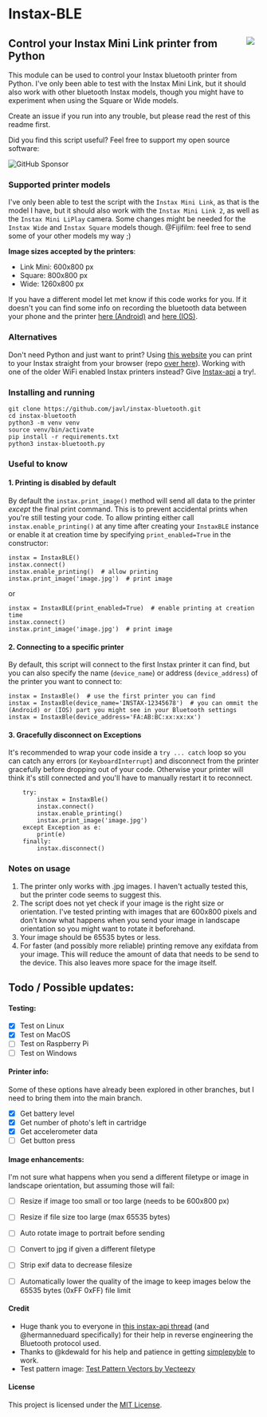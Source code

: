 # Instax-BLE

<img align="right" style="margin:10px" src="https://github.com/javl/Instax-Bluetooth/blob/main/instax-bluetooth.gif?raw=true">

## Control your Instax Mini Link printer from Python

This module can be used to control your Instax bluetooth printer from Python. I've only been able to test with the Instax Mini Link, but it should also work with other bluetooth Instax models, though you might have to experiment when using the Square or Wide models.

Create an issue if you run into any trouble, but please read the rest of this readme first.

Did you find this script useful? Feel free to support my open source software:

![GitHub Sponsor](https://img.shields.io/github/sponsors/javl?label=Sponsor&logo=GitHub)

### Supported printer models
I've only been able to test the script with the `Instax Mini Link`, as that is the model I have, but it should also work with the `Instax Mini Link 2`, as well as the `Instax Mini LiPlay` camera. Some changes might be needed for the `Instax Wide` and `Instax Square` models though. @Fijifilm: feel free to send some of your other models my way ;)

**Image sizes accepted by the printers**:
* Link Mini: 600x800 px
* Square: 800x800 px
* Wide: 1260x800 px

If you have a different model let met know if this code works for you. If it doesn't you can find some info on recording the bluetooth data between your phone and the printer [here (Android)](https://github.com/javl/InstaxBLE/issues/4#issuecomment-1484123671) and [here (IOS)](https://github.com/jpwsutton/instax_api/issues/21#issuecomment-751651250).

### Alternatives
Don't need Python and just want to print? Using [this website](https://instax-link-web.vercel.app/) you can print to your Instax straight from your browser (repo [over here](https://github.com/linssenste/instax-link-web)).
Working with one of the older WiFi enabled Instax printers instead? Give [Instax-api](https://github.com/jpwsutton/instax_api) a try!.


### Installing and running

    git clone https://github.com/javl/instax-bluetooth.git
    cd instax-bluetooth
    python3 -m venv venv
    source venv/bin/activate
    pip install -r requirements.txt
    python3 instax-bluetooth.py


### Useful to know

#### 1. Printing is disabled by default
By default the `instax.print_image()` method will send all data to the printer _except_ the final print command. This is to prevent accidental prints when you're still testing your code. To allow printing either call `instax.enable_printing()` at any time after creating your `InstaxBLE` instance or enable it at creation time by specifying `print_enabled=True` in the constructor:

    instax = InstaxBLE()
    instax.connect()
    instax.enable_printing()  # allow printing
    instax.print_image('image.jpg')  # print image

or

    instax = InstaxBLE(print_enabled=True)  # enable printing at creation time
    instax.connect()
    instax.print_image('image.jpg')  # print image

#### 2. Connecting to a specific printer

By default, this script will connect to the first Instax printer it can find, but you can also specify the name (`device_name`) or address (`device_address`) of the printer you want to connect to:

    instax = InstaxBle()  # use the first printer you can find
    instax = InstaxBle(device_name='INSTAX-12345678')  # you can ommit the (Android) or (IOS) part you might see in your Bluetooth settings
    instax = InstaxBle(device_address='FA:AB:BC:xx:xx:xx')

#### 3. Gracefully disconnect on Exceptions

It's recommended to wrap your code inside a `try ... catch` loop so you can catch any errors (or `KeyboardInterrupt`) and disconnect from the printer gracefully before dropping out of your code. Otherwise your printer will think it's still connected and you'll have to manually restart it to reconnect.

        try:
            instax = InstaxBle()
            instax.connect()
            instax.enable_printing()
            instax.print_image('image.jpg')
        except Exception as e:
            print(e)
        finally:
            instax.disconnect()

### Notes on usage

1. The printer only works with .jpg images. I haven't actually tested this, but the printer code seems to suggest this.
2. The script does not yet check if your image is the right size or orientation. I've tested printing with images that are 600x800 pixels and don't know what happens when you send your image in landscape orientation so you might want to rotate it beforehand.
3. Your image should be 65535 bytes or less.
4. For faster (and possibly more reliable) printing remove any exifdata from your image. This will reduce the amount of data that needs to be send to the device. This also leaves more space for the image itself.

## Todo / Possible updates:

#### Testing:
- [x] Test on Linux
- [x] Test on MacOS
- [ ] Test on Raspberry Pi
- [ ] Test on Windows

#### Printer info:
Some of these options have already been explored in other branches, but I need to bring them into the main branch.
- [x] Get battery level
- [x] Get number of photo's left in cartridge
- [x] Get accelerometer data
- [ ] Get button press

#### Image enhancements:
I'm not sure what happens when you send a different filetype or image in landscape orientation, but assuming those will fail:
- [ ] Resize if image too small or too large (needs to be 600x800 px)
- [ ] Resize if file size too large (max 65535 bytes)
- [ ] Auto rotate image to portrait before sending
- [ ] Convert to jpg if given a different filetype
- [ ] Strip exif data to decrease filesize
- [ ] Automatically lower the quality of the image to keep images below the 65535 bytes (0xFF 0xFF) file limit


#### Credit
* Huge thank you to everyone in [this instax-api thread](https://github.com/jpwsutton/instax_api/issues/21#issuecomment-1352639100) (and @hermanneduard specifically) for their help in reverse engineering the Bluetooth protocol used.
* Thanks to @kdewald for his help and patience in getting [simplepyble](https://pypi.org/project/simplepyble/) to work.
* Test pattern image: [Test Pattern Vectors by Vecteezy](https://www.vecteezy.com/free-vector/test-pattern)

#### License
This project is licensed under the [MIT License](LICENSE.md).
